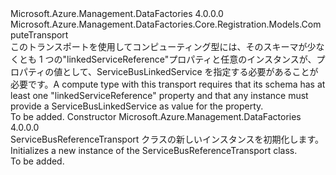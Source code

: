 <Type Name="ServiceBusReferenceTransport" FullName="Microsoft.Azure.Management.DataFactories.Core.Registration.Models.ServiceBusReferenceTransport">
  <TypeSignature Language="C#" Value="public class ServiceBusReferenceTransport : Microsoft.Azure.Management.DataFactories.Core.Registration.Models.ComputeTransport" />
  <TypeSignature Language="ILAsm" Value=".class public auto ansi beforefieldinit ServiceBusReferenceTransport extends Microsoft.Azure.Management.DataFactories.Core.Registration.Models.ComputeTransport" />
  <TypeSignature Language="DocId" Value="T:Microsoft.Azure.Management.DataFactories.Core.Registration.Models.ServiceBusReferenceTransport" />
  <TypeSignature Language="VB.NET" Value="Public Class ServiceBusReferenceTransport&#xA;Inherits ComputeTransport" />
  <TypeSignature Language="F#" Value="type ServiceBusReferenceTransport = class&#xA;    inherit ComputeTransport" />
  <AssemblyInfo>
    <AssemblyName>Microsoft.Azure.Management.DataFactories</AssemblyName>
    <AssemblyVersion>4.0.0.0</AssemblyVersion>
  </AssemblyInfo>
  <Base>
    <BaseTypeName>Microsoft.Azure.Management.DataFactories.Core.Registration.Models.ComputeTransport</BaseTypeName>
  </Base>
  <Interfaces />
  <Docs>
    <summary>
            <span data-ttu-id="d0c97-101">このトランスポートを使用してコンピューティング型には、そのスキーマが少なくとも 1 つの"linkedServiceReference"プロパティと任意のインスタンスが、プロパティの値として、ServiceBusLinkedService を指定する必要があることが必要です。</span><span class="sxs-lookup"><span data-stu-id="d0c97-101">A compute type with this transport requires that its schema has at least one "linkedServiceReference" property and that any instance must provide a ServiceBusLinkedService as value for the property.</span></span>
            </summary>
    <remarks>To be added.</remarks>
  </Docs>
  <Members>
    <Member MemberName=".ctor">
      <MemberSignature Language="C#" Value="public ServiceBusReferenceTransport ();" />
      <MemberSignature Language="ILAsm" Value=".method public hidebysig specialname rtspecialname instance void .ctor() cil managed" />
      <MemberSignature Language="DocId" Value="M:Microsoft.Azure.Management.DataFactories.Core.Registration.Models.ServiceBusReferenceTransport.#ctor" />
      <MemberSignature Language="VB.NET" Value="Public Sub New ()" />
      <MemberType>Constructor</MemberType>
      <AssemblyInfo>
        <AssemblyName>Microsoft.Azure.Management.DataFactories</AssemblyName>
        <AssemblyVersion>4.0.0.0</AssemblyVersion>
      </AssemblyInfo>
      <Parameters />
      <Docs>
        <summary>
            <span data-ttu-id="d0c97-102">ServiceBusReferenceTransport クラスの新しいインスタンスを初期化します。</span><span class="sxs-lookup"><span data-stu-id="d0c97-102">Initializes a new instance of the ServiceBusReferenceTransport class.</span></span>
            </summary>
        <remarks>To be added.</remarks>
      </Docs>
    </Member>
  </Members>
</Type>